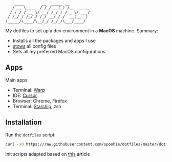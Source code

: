 ```
    ____        __  _____ __
   / __ \____  / /_/ __(_) /__  _____
  / / / / __ \/ __/ /_/ / / _ \/ ___/
 / /_/ / /_/ / /_/ __/ / /  __(__  )
/_____/\____/\__/_/ /_/_/\___/____/
```

My dotfiles to set up a dev environment in a **MacOS** machine.
Summary:
- Installs all the packages and apps I use
- [stows](https://www.gnu.org/software/stow/) all config files
- Sets all my preferred MacOS configurations

## Apps
Main apps:
- Terminal: [Warp](https://www.warp.dev/)
- IDE: [Cursor](https://www.cursor.com/)
- Browser: Chrome, Firefox
- Terminal: [Starship](https://starship.rs/), zsh

## Installation
Run the `dotfiles` script:
```sh
curl -sO https://raw.githubusercontent.com/spoohie/dotfiles/master/dotfiles
```

Init scripts adapted based on [this](https://medium.com/@protiumx/bash-gnu-stow-take-a-walk-while-your-new-macbook-is-being-set-up-351a6f2f9225q) article
